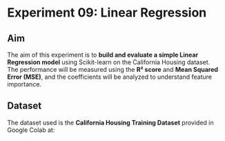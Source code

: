 # Experiment 09: Linear Regression

## Aim
The aim of this experiment is to **build and evaluate a simple Linear Regression model** using Scikit-learn on the California Housing dataset.  
The performance will be measured using the **R² score** and **Mean Squared Error (MSE)**, and the coefficients will be analyzed to understand feature importance.

## Dataset
The dataset used is the **California Housing Training Dataset** provided in Google Colab at:

